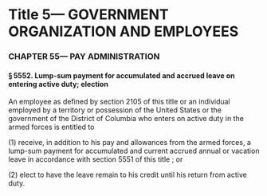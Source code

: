
# Title 5— GOVERNMENT ORGANIZATION AND EMPLOYEES
### CHAPTER 55— PAY ADMINISTRATION
#### § 5552. Lump-sum payment for accumulated and accrued leave on entering active duty; election

An employee as defined by section 2105 of this title or an individual employed by a territory or possession of the United States or the government of the District of Columbia who enters on active duty in the armed forces is entitled to

(1) receive, in addition to his pay and allowances from the armed forces, a lump-sum payment for accumulated and current accrued annual or vacation leave in accordance with section 5551 of this title ; or

(2) elect to have the leave remain to his credit until his return from active duty.
